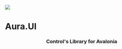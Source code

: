 <img src="DesignResources/auraui-logo.png"/><br/>
# Aura.UI
<h3 align="center">Control's Library for Avalonia</h3>